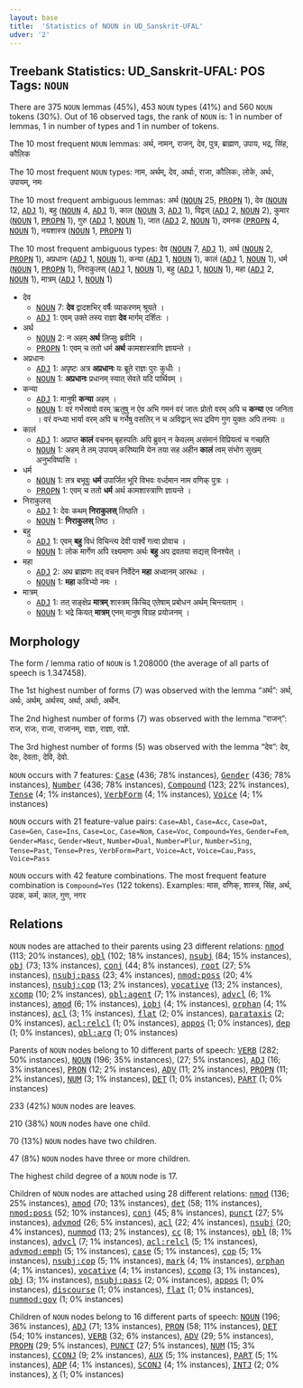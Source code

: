 ```yaml
---
layout: base
title:  'Statistics of NOUN in UD_Sanskrit-UFAL'
udver: '2'
---
```


## Treebank Statistics: UD_Sanskrit-UFAL: POS Tags: `NOUN`

There are 375 `NOUN` lemmas (45%), 453 `NOUN` types (41%) and 560 `NOUN` tokens (30%).
Out of 16 observed tags, the rank of `NOUN` is: 1 in number of lemmas, 1 in number of types and 1 in number of tokens.

The 10 most frequent `NOUN` lemmas: अर्थ, नामन्, राजन्, देव, पुत्र, ब्राह्मण, उपाय, भद्र, सिंह, कौलिक

The 10 most frequent `NOUN` types:  नाम, अर्थम्, देव, अर्थाः, राजा, कौलिकः, लोके, अर्थः, उपायम्, नमः

The 10 most frequent ambiguous lemmas: अर्थ (<tt><a href="sa_ufal-pos-NOUN.html">NOUN</a></tt> 25, <tt><a href="sa_ufal-pos-PROPN.html">PROPN</a></tt> 1), देव (<tt><a href="sa_ufal-pos-NOUN.html">NOUN</a></tt> 12, <tt><a href="sa_ufal-pos-ADJ.html">ADJ</a></tt> 1), बहु (<tt><a href="sa_ufal-pos-NOUN.html">NOUN</a></tt> 4, <tt><a href="sa_ufal-pos-ADJ.html">ADJ</a></tt> 1), काल (<tt><a href="sa_ufal-pos-NOUN.html">NOUN</a></tt> 3, <tt><a href="sa_ufal-pos-ADJ.html">ADJ</a></tt> 1), विद्वस् (<tt><a href="sa_ufal-pos-ADJ.html">ADJ</a></tt> 2, <tt><a href="sa_ufal-pos-NOUN.html">NOUN</a></tt> 2), कुमार (<tt><a href="sa_ufal-pos-NOUN.html">NOUN</a></tt> 1, <tt><a href="sa_ufal-pos-PROPN.html">PROPN</a></tt> 1), गुरु (<tt><a href="sa_ufal-pos-ADJ.html">ADJ</a></tt> 1, <tt><a href="sa_ufal-pos-NOUN.html">NOUN</a></tt> 1), जात (<tt><a href="sa_ufal-pos-ADJ.html">ADJ</a></tt> 2, <tt><a href="sa_ufal-pos-NOUN.html">NOUN</a></tt> 1), दमनक (<tt><a href="sa_ufal-pos-PROPN.html">PROPN</a></tt> 4, <tt><a href="sa_ufal-pos-NOUN.html">NOUN</a></tt> 1), नयशास्त्र (<tt><a href="sa_ufal-pos-NOUN.html">NOUN</a></tt> 1, <tt><a href="sa_ufal-pos-PROPN.html">PROPN</a></tt> 1)

The 10 most frequent ambiguous types:  देव (<tt><a href="sa_ufal-pos-NOUN.html">NOUN</a></tt> 7, <tt><a href="sa_ufal-pos-ADJ.html">ADJ</a></tt> 1), अर्थ (<tt><a href="sa_ufal-pos-NOUN.html">NOUN</a></tt> 2, <tt><a href="sa_ufal-pos-PROPN.html">PROPN</a></tt> 1), अप्रधानः (<tt><a href="sa_ufal-pos-ADJ.html">ADJ</a></tt> 1, <tt><a href="sa_ufal-pos-NOUN.html">NOUN</a></tt> 1), कन्या (<tt><a href="sa_ufal-pos-ADJ.html">ADJ</a></tt> 1, <tt><a href="sa_ufal-pos-NOUN.html">NOUN</a></tt> 1), कालं (<tt><a href="sa_ufal-pos-ADJ.html">ADJ</a></tt> 1, <tt><a href="sa_ufal-pos-NOUN.html">NOUN</a></tt> 1), धर्म (<tt><a href="sa_ufal-pos-NOUN.html">NOUN</a></tt> 1, <tt><a href="sa_ufal-pos-PROPN.html">PROPN</a></tt> 1), निराकुलस् (<tt><a href="sa_ufal-pos-ADJ.html">ADJ</a></tt> 1, <tt><a href="sa_ufal-pos-NOUN.html">NOUN</a></tt> 1), बहु (<tt><a href="sa_ufal-pos-ADJ.html">ADJ</a></tt> 1, <tt><a href="sa_ufal-pos-NOUN.html">NOUN</a></tt> 1), महा (<tt><a href="sa_ufal-pos-ADJ.html">ADJ</a></tt> 2, <tt><a href="sa_ufal-pos-NOUN.html">NOUN</a></tt> 1), मात्रम् (<tt><a href="sa_ufal-pos-ADJ.html">ADJ</a></tt> 1, <tt><a href="sa_ufal-pos-NOUN.html">NOUN</a></tt> 1)


* देव
  * <tt><a href="sa_ufal-pos-NOUN.html">NOUN</a></tt> 7: <b>देव</b> द्वादशभिर् वर्षैः व्याकरणम् श्रूयते ।
  * <tt><a href="sa_ufal-pos-ADJ.html">ADJ</a></tt> 1: एवम् उक्ते तस्य राज्ञा <b>देव</b> मार्गम् दर्शितः ।
* अर्थ
  * <tt><a href="sa_ufal-pos-NOUN.html">NOUN</a></tt> 2: न अहम् <b>अर्थ</b> लिप्सुः ब्रवीमि ।
  * <tt><a href="sa_ufal-pos-PROPN.html">PROPN</a></tt> 1: एवम् च ततो धर्म <b>अर्थ</b> कामशास्त्राणि ज्ञायन्ते ।
* अप्रधानः
  * <tt><a href="sa_ufal-pos-ADJ.html">ADJ</a></tt> 1: अपृष्टः अत्र <b>अप्रधानः</b> यः ब्रूते राज्ञः पुरः कुधीः ।
  * <tt><a href="sa_ufal-pos-NOUN.html">NOUN</a></tt> 1: <b>अप्रधानः</b> प्रधानम् स्यात् सेवते यदि पार्थिवम् ।
* कन्या
  * <tt><a href="sa_ufal-pos-ADJ.html">ADJ</a></tt> 1: मानुषी <b>कन्या</b> अहम् ।
  * <tt><a href="sa_ufal-pos-NOUN.html">NOUN</a></tt> 1: वरं गर्भस्रावो वरम् ऋतुषु न ऐव अभि गमनं वरं जातः प्रोतो वरम् अपि च <b>कन्या</b> एव जनिता । वरं वन्ध्या भार्या वरम् अपि च गर्भेषु वसतिर् न च अविद्वान् रूप द्रविण गुण युक्तः अपि तनयः ॥
* कालं
  * <tt><a href="sa_ufal-pos-ADJ.html">ADJ</a></tt> 1: अप्राप्त <b>कालं</b> वचनम् बृहस्पतिः अपि ब्रुवन् न केवलम् असंमानं विप्रियत्वं च गच्छति
  * <tt><a href="sa_ufal-pos-NOUN.html">NOUN</a></tt> 1: अहम् ते तम् उपायम् करिष्यामि येन तया सह अहीन <b>कालं</b> त्वम् संभोग सुखम् अनुभविष्यसि ।
* धर्म
  * <tt><a href="sa_ufal-pos-NOUN.html">NOUN</a></tt> 1: तत्र बभूवुः <b>धर्म</b> उपार्जित भूरि विभवः वर्ध्दमान नाम वणिक् पुत्रः ।
  * <tt><a href="sa_ufal-pos-PROPN.html">PROPN</a></tt> 1: एवम् च ततो <b>धर्म</b> अर्थ कामशास्त्राणि ज्ञायन्ते ।
* निराकुलस्
  * <tt><a href="sa_ufal-pos-ADJ.html">ADJ</a></tt> 1: देवः कथम् <b>निराकुलस्</b> तिष्ठति ।
  * <tt><a href="sa_ufal-pos-NOUN.html">NOUN</a></tt> 1: <b>निराकुलस्</b> तिष्ठ ।
* बहु
  * <tt><a href="sa_ufal-pos-ADJ.html">ADJ</a></tt> 1: एवम् <b>बहु</b> विधं विचिन्त्य देवी पार्श्वे गत्वा प्रोवाच ।
  * <tt><a href="sa_ufal-pos-NOUN.html">NOUN</a></tt> 1: लोक मार्गेण अपि रक्ष्यमाणः अर्थः <b>बहु</b> अप द्रवतया सद्यस् विनश्येत् ।
* महा
  * <tt><a href="sa_ufal-pos-ADJ.html">ADJ</a></tt> 2: अथ ब्राह्मणः तद् वचन निर्वेदेन <b>महा</b> अध्वानम् आरब्धः ।
  * <tt><a href="sa_ufal-pos-NOUN.html">NOUN</a></tt> 1: <b>महा</b> कविभ्यो नमः ।
* मात्रम्
  * <tt><a href="sa_ufal-pos-ADJ.html">ADJ</a></tt> 1: तत् सङ्क्षेप्र <b>मात्रम्</b> शास्त्रम् किंचिद् एतेषाम् प्रबोधन अर्थम् चिन्त्यताम् ।
  * <tt><a href="sa_ufal-pos-NOUN.html">NOUN</a></tt> 1: भद्रे कियत् <b>मात्रम्</b> एनम् मानुष विग्रह प्रयोजनम् ।

## Morphology

The form / lemma ratio of `NOUN` is 1.208000 (the average of all parts of speech is 1.347458).

The 1st highest number of forms (7) was observed with the lemma “अर्थ”: अर्थ, अर्थः, अर्थम्, अर्थस्य, अर्था, अर्थाः, अर्थेन.

The 2nd highest number of forms (7) was observed with the lemma “राजन्”: राज, राजः, राजा, राजानम्, राज्ञः, राज्ञा, राज्ञे.

The 3rd highest number of forms (5) was observed with the lemma “देव”: देव, देवः, देवताः, देवि, देवो.

`NOUN` occurs with 7 features: <tt><a href="sa_ufal-feat-Case.html">Case</a></tt> (436; 78% instances), <tt><a href="sa_ufal-feat-Gender.html">Gender</a></tt> (436; 78% instances), <tt><a href="sa_ufal-feat-Number.html">Number</a></tt> (436; 78% instances), <tt><a href="sa_ufal-feat-Compound.html">Compound</a></tt> (123; 22% instances), <tt><a href="sa_ufal-feat-Tense.html">Tense</a></tt> (4; 1% instances), <tt><a href="sa_ufal-feat-VerbForm.html">VerbForm</a></tt> (4; 1% instances), <tt><a href="sa_ufal-feat-Voice.html">Voice</a></tt> (4; 1% instances)

`NOUN` occurs with 21 feature-value pairs: `Case=Abl`, `Case=Acc`, `Case=Dat`, `Case=Gen`, `Case=Ins`, `Case=Loc`, `Case=Nom`, `Case=Voc`, `Compound=Yes`, `Gender=Fem`, `Gender=Masc`, `Gender=Neut`, `Number=Dual`, `Number=Plur`, `Number=Sing`, `Tense=Past`, `Tense=Pres`, `VerbForm=Part`, `Voice=Act`, `Voice=Cau,Pass`, `Voice=Pass`

`NOUN` occurs with 42 feature combinations.
The most frequent feature combination is `Compound=Yes` (122 tokens).
Examples: मास, वणिक्, शास्त्र, सिंह, अर्थ, उदक, कर्म, काल, गुण, नगर


## Relations

`NOUN` nodes are attached to their parents using 23 different relations: <tt><a href="sa_ufal-dep-nmod.html">nmod</a></tt> (113; 20% instances), <tt><a href="sa_ufal-dep-obl.html">obl</a></tt> (102; 18% instances), <tt><a href="sa_ufal-dep-nsubj.html">nsubj</a></tt> (84; 15% instances), <tt><a href="sa_ufal-dep-obj.html">obj</a></tt> (73; 13% instances), <tt><a href="sa_ufal-dep-conj.html">conj</a></tt> (44; 8% instances), <tt><a href="sa_ufal-dep-root.html">root</a></tt> (27; 5% instances), <tt><a href="sa_ufal-dep-nsubj-pass.html">nsubj:pass</a></tt> (23; 4% instances), <tt><a href="sa_ufal-dep-nmod-poss.html">nmod:poss</a></tt> (20; 4% instances), <tt><a href="sa_ufal-dep-nsubj-cop.html">nsubj:cop</a></tt> (13; 2% instances), <tt><a href="sa_ufal-dep-vocative.html">vocative</a></tt> (13; 2% instances), <tt><a href="sa_ufal-dep-xcomp.html">xcomp</a></tt> (10; 2% instances), <tt><a href="sa_ufal-dep-obl-agent.html">obl:agent</a></tt> (7; 1% instances), <tt><a href="sa_ufal-dep-advcl.html">advcl</a></tt> (6; 1% instances), <tt><a href="sa_ufal-dep-amod.html">amod</a></tt> (6; 1% instances), <tt><a href="sa_ufal-dep-iobj.html">iobj</a></tt> (4; 1% instances), <tt><a href="sa_ufal-dep-orphan.html">orphan</a></tt> (4; 1% instances), <tt><a href="sa_ufal-dep-acl.html">acl</a></tt> (3; 1% instances), <tt><a href="sa_ufal-dep-flat.html">flat</a></tt> (2; 0% instances), <tt><a href="sa_ufal-dep-parataxis.html">parataxis</a></tt> (2; 0% instances), <tt><a href="sa_ufal-dep-acl-relcl.html">acl:relcl</a></tt> (1; 0% instances), <tt><a href="sa_ufal-dep-appos.html">appos</a></tt> (1; 0% instances), <tt><a href="sa_ufal-dep-dep.html">dep</a></tt> (1; 0% instances), <tt><a href="sa_ufal-dep-obl-arg.html">obl:arg</a></tt> (1; 0% instances)

Parents of `NOUN` nodes belong to 10 different parts of speech: <tt><a href="sa_ufal-pos-VERB.html">VERB</a></tt> (282; 50% instances), <tt><a href="sa_ufal-pos-NOUN.html">NOUN</a></tt> (196; 35% instances),  (27; 5% instances), <tt><a href="sa_ufal-pos-ADJ.html">ADJ</a></tt> (16; 3% instances), <tt><a href="sa_ufal-pos-PRON.html">PRON</a></tt> (12; 2% instances), <tt><a href="sa_ufal-pos-ADV.html">ADV</a></tt> (11; 2% instances), <tt><a href="sa_ufal-pos-PROPN.html">PROPN</a></tt> (11; 2% instances), <tt><a href="sa_ufal-pos-NUM.html">NUM</a></tt> (3; 1% instances), <tt><a href="sa_ufal-pos-DET.html">DET</a></tt> (1; 0% instances), <tt><a href="sa_ufal-pos-PART.html">PART</a></tt> (1; 0% instances)

233 (42%) `NOUN` nodes are leaves.

210 (38%) `NOUN` nodes have one child.

70 (13%) `NOUN` nodes have two children.

47 (8%) `NOUN` nodes have three or more children.

The highest child degree of a `NOUN` node is 17.

Children of `NOUN` nodes are attached using 28 different relations: <tt><a href="sa_ufal-dep-nmod.html">nmod</a></tt> (136; 25% instances), <tt><a href="sa_ufal-dep-amod.html">amod</a></tt> (70; 13% instances), <tt><a href="sa_ufal-dep-det.html">det</a></tt> (58; 11% instances), <tt><a href="sa_ufal-dep-nmod-poss.html">nmod:poss</a></tt> (52; 10% instances), <tt><a href="sa_ufal-dep-conj.html">conj</a></tt> (45; 8% instances), <tt><a href="sa_ufal-dep-punct.html">punct</a></tt> (27; 5% instances), <tt><a href="sa_ufal-dep-advmod.html">advmod</a></tt> (26; 5% instances), <tt><a href="sa_ufal-dep-acl.html">acl</a></tt> (22; 4% instances), <tt><a href="sa_ufal-dep-nsubj.html">nsubj</a></tt> (20; 4% instances), <tt><a href="sa_ufal-dep-nummod.html">nummod</a></tt> (13; 2% instances), <tt><a href="sa_ufal-dep-cc.html">cc</a></tt> (8; 1% instances), <tt><a href="sa_ufal-dep-obl.html">obl</a></tt> (8; 1% instances), <tt><a href="sa_ufal-dep-advcl.html">advcl</a></tt> (7; 1% instances), <tt><a href="sa_ufal-dep-acl-relcl.html">acl:relcl</a></tt> (5; 1% instances), <tt><a href="sa_ufal-dep-advmod-emph.html">advmod:emph</a></tt> (5; 1% instances), <tt><a href="sa_ufal-dep-case.html">case</a></tt> (5; 1% instances), <tt><a href="sa_ufal-dep-cop.html">cop</a></tt> (5; 1% instances), <tt><a href="sa_ufal-dep-nsubj-cop.html">nsubj:cop</a></tt> (5; 1% instances), <tt><a href="sa_ufal-dep-mark.html">mark</a></tt> (4; 1% instances), <tt><a href="sa_ufal-dep-orphan.html">orphan</a></tt> (4; 1% instances), <tt><a href="sa_ufal-dep-vocative.html">vocative</a></tt> (4; 1% instances), <tt><a href="sa_ufal-dep-ccomp.html">ccomp</a></tt> (3; 1% instances), <tt><a href="sa_ufal-dep-obj.html">obj</a></tt> (3; 1% instances), <tt><a href="sa_ufal-dep-nsubj-pass.html">nsubj:pass</a></tt> (2; 0% instances), <tt><a href="sa_ufal-dep-appos.html">appos</a></tt> (1; 0% instances), <tt><a href="sa_ufal-dep-discourse.html">discourse</a></tt> (1; 0% instances), <tt><a href="sa_ufal-dep-flat.html">flat</a></tt> (1; 0% instances), <tt><a href="sa_ufal-dep-nummod-gov.html">nummod:gov</a></tt> (1; 0% instances)

Children of `NOUN` nodes belong to 16 different parts of speech: <tt><a href="sa_ufal-pos-NOUN.html">NOUN</a></tt> (196; 36% instances), <tt><a href="sa_ufal-pos-ADJ.html">ADJ</a></tt> (71; 13% instances), <tt><a href="sa_ufal-pos-PRON.html">PRON</a></tt> (58; 11% instances), <tt><a href="sa_ufal-pos-DET.html">DET</a></tt> (54; 10% instances), <tt><a href="sa_ufal-pos-VERB.html">VERB</a></tt> (32; 6% instances), <tt><a href="sa_ufal-pos-ADV.html">ADV</a></tt> (29; 5% instances), <tt><a href="sa_ufal-pos-PROPN.html">PROPN</a></tt> (29; 5% instances), <tt><a href="sa_ufal-pos-PUNCT.html">PUNCT</a></tt> (27; 5% instances), <tt><a href="sa_ufal-pos-NUM.html">NUM</a></tt> (15; 3% instances), <tt><a href="sa_ufal-pos-CCONJ.html">CCONJ</a></tt> (9; 2% instances), <tt><a href="sa_ufal-pos-AUX.html">AUX</a></tt> (5; 1% instances), <tt><a href="sa_ufal-pos-PART.html">PART</a></tt> (5; 1% instances), <tt><a href="sa_ufal-pos-ADP.html">ADP</a></tt> (4; 1% instances), <tt><a href="sa_ufal-pos-SCONJ.html">SCONJ</a></tt> (4; 1% instances), <tt><a href="sa_ufal-pos-INTJ.html">INTJ</a></tt> (2; 0% instances), <tt><a href="sa_ufal-pos-X.html">X</a></tt> (1; 0% instances)

